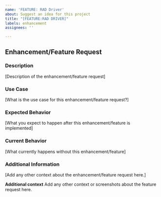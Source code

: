 ```yaml
---
name: 'FEATURE: RAD Driver'
about: Suggest an idea for this project
title: "[FEATURE:RAD DRIVER]"
labels: enhancement
assignees: ''

---
```


## Enhancement/Feature Request

### Description
[Description of the enhancement/feature request]

### Use Case
[What is the use case for this enhancement/feature request?]

### Expected Behavior
[What you expect to happen after this enhancement/feature is implemented]

### Current Behavior
[What currently happens without this enhancement/feature]

### Additional Information
[Add any other context about the enhancement/feature request here.]


**Additional context**
Add any other context or screenshots about the feature request here.
